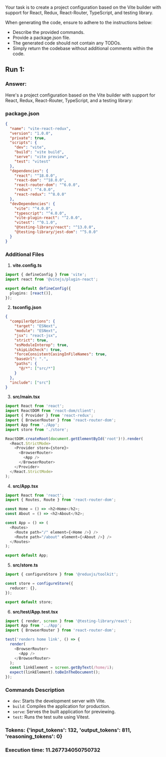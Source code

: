 Your task is to create a project configuration based on the Vite builder with support for React, Redux, React-Router, TypeScript, and testing library.

When generating the code, ensure to adhere to the instructions below:
- Describe the provided commands.
- Provide a package.json file.
- The generated code should not contain any TODOs.
- Simply return the codebase without additional comments within the code.

## Run 1:
### Answer:
Here's a project configuration based on the Vite builder with support for React, Redux, React-Router, TypeScript, and a testing library:

### package.json
```json
{
  "name": "vite-react-redux",
  "version": "1.0.0",
  "private": true,
  "scripts": {
    "dev": "vite",
    "build": "vite build",
    "serve": "vite preview",
    "test": "vitest"
  },
  "dependencies": {
    "react": "^18.0.0",
    "react-dom": "^18.0.0",
    "react-router-dom": "^6.0.0",
    "redux": "^4.0.0",
    "react-redux": "^8.0.0"
  },
  "devDependencies": {
    "vite": "^4.0.0",
    "typescript": "^4.0.0",
    "vite-plugin-react": "^2.0.0",
    "vitest": "^0.1.0",
    "@testing-library/react": "^13.0.0",
    "@testing-library/jest-dom": "^5.0.0"
  }
}
```

### Additional Files

1. **vite.config.ts**
```typescript
import { defineConfig } from 'vite';
import react from '@vitejs/plugin-react';

export default defineConfig({
  plugins: [react()],
});
```

2. **tsconfig.json**
```json
{
  "compilerOptions": {
    "target": "ESNext",
    "module": "ESNext",
    "jsx": "react-jsx",
    "strict": true,
    "esModuleInterop": true,
    "skipLibCheck": true,
    "forceConsistentCasingInFileNames": true,
    "baseUrl": ".",
    "paths": {
      "@/*": ["src/*"]
    }
  },
  "include": ["src"]
}
```

3. **src/main.tsx**
```typescript
import React from 'react';
import ReactDOM from 'react-dom/client';
import { Provider } from 'react-redux';
import { BrowserRouter } from 'react-router-dom';
import App from './App';
import store from './store';

ReactDOM.createRoot(document.getElementById('root')!).render(
  <React.StrictMode>
    <Provider store={store}>
      <BrowserRouter>
        <App />
      </BrowserRouter>
    </Provider>
  </React.StrictMode>
);
```

4. **src/App.tsx**
```typescript
import React from 'react';
import { Routes, Route } from 'react-router-dom';

const Home = () => <h2>Home</h2>;
const About = () => <h2>About</h2>;

const App = () => (
  <Routes>
    <Route path="/" element={<Home />} />
    <Route path="/about" element={<About />} />
  </Routes>
);

export default App;
```

5. **src/store.ts**
```typescript
import { configureStore } from '@reduxjs/toolkit';

const store = configureStore({
  reducer: {},
});

export default store;
```

6. **src/test/App.test.tsx**
```typescript
import { render, screen } from '@testing-library/react';
import App from '../App';
import { BrowserRouter } from 'react-router-dom';

test('renders home link', () => {
  render(
    <BrowserRouter>
      <App />
    </BrowserRouter>
  );
  const linkElement = screen.getByText(/home/i);
  expect(linkElement).toBeInTheDocument();
});
```

### Commands Description
- `dev`: Starts the development server with Vite.
- `build`: Compiles the application for production.
- `serve`: Serves the built application for previewing.
- `test`: Runs the test suite using Vitest.

### Tokens: {'input_tokens': 132, 'output_tokens': 811, 'reasoning_tokens': 0}
### Execution time: 11.267734050750732

